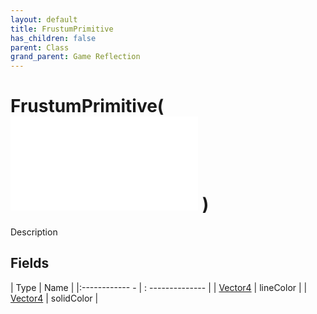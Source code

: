 ```yaml
---
layout: default
title: FrustumPrimitive
has_children: false
parent: Class
grand_parent: Game Reflection
---
```

# FrustumPrimitive( ![ Primitive ](game-reflection/classes/primitive.md) )
Description 

## Fields
| Type | Name |
|:------------ - | : -------------- |
| [Vector4](game-reflection/classes/vector4.md) | lineColor |
| [Vector4](game-reflection/classes/vector4.md) | solidColor |
